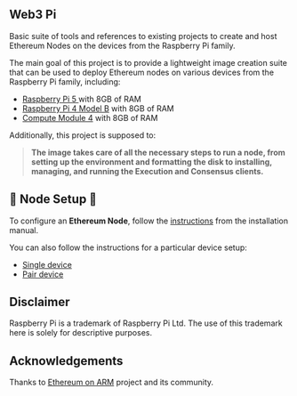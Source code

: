 ## Web3 Pi

Basic suite of tools and references to existing projects to create and host Ethereum Nodes on the devices from the Raspberry Pi family.

The main goal of this project is to provide a lightweight image creation suite that can be used to deploy Ethereum nodes on various devices from the Raspberry Pi family, including:

- [Raspberry Pi 5 ](https://www.raspberrypi.com/products/raspberry-pi-5/) with 8GB of RAM
- [Raspberry Pi 4 Model B](https://www.raspberrypi.com/products/raspberry-pi-4-model-b/) with 8GB of RAM
- [Compute Module 4](https://www.raspberrypi.com/products/compute-module-4/) with 8GB of RAM

Additionally, this project is supposed to:


> **The image takes care of all the necessary steps to run a node, from setting up the environment and formatting the disk to installing, managing, and running the Execution and Consensus clients.**


## 🚀 Node Setup 🚀

To configure an **Ethereum Node**, follow the [instructions](https://web3-pi.github.io/setup-guide/) from the installation manual.

You can also follow the instructions for a particular device setup:

- [Single device](https://web3-pi.github.io/setup-guide/GetStart/single-device/)
- [Pair device](https://web3-pi.github.io/setup-guide/GetStart/pair-devices/)


## Disclaimer

Raspberry Pi is a trademark of Raspberry Pi Ltd. The use of this trademark here is solely for descriptive purposes.

## Acknowledgements

Thanks to [Ethereum on ARM](https://github.com/EOA-Blockchain-Labs/ethereumonarm) project and its community.
